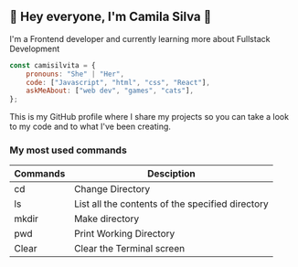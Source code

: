 ## 👋 Hey everyone, I'm Camila Silva 👋

I'm a Frontend developer and currently learning more about Fullstack Development

```javascript
const camisilvita = {
    pronouns: "She" | "Her",
    code: ["Javascript", "html", "css", "React"],
    askMeAbout: ["web dev", "games", "cats"],
};
```

This is my GitHub profile where I share my projects so you can take a look to my code and to what I've been creating.

### My most used commands

| Commands |                              Desciption                                |
| -------- | ---------------------------------------------------------------------- |
|    cd    |   Change Directory                                                     |
|    ls    |   List all the contents of the specified directory                     |
|   mkdir  |   Make directory                                                       |
|   pwd    |   Print Working Directory                                              |          
|   Clear  |   Clear the Terminal screen                                            |
